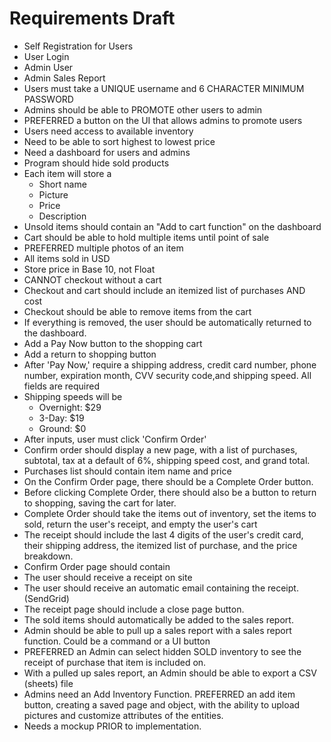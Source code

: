 # Requirements Draft

* Self Registration for Users
* User Login
* Admin User
* Admin Sales Report
* Users must take a UNIQUE username and 6 CHARACTER MINIMUM PASSWORD
* Admins should be able to PROMOTE other users to admin
* PREFERRED a button on the UI that allows admins to promote users
* Users need access to available inventory
* Need to be able to sort highest to lowest price
* Need a dashboard for users and admins
* Program should hide sold products
* Each item will store a 
  * Short name
  * Picture
  * Price
  * Description
* Unsold items should contain an "Add to cart function" on the dashboard
* Cart should be able to hold multiple items until point of sale
* PREFERRED multiple photos of an item
* All items sold in USD
* Store price in Base 10, not Float
* CANNOT checkout without a cart
* Checkout and cart should include an itemized list of purchases AND cost
* Checkout should be able to remove items from the cart
* If everything is removed, the user should be automatically returned to the dashboard.
* Add a Pay Now button to the shopping cart
* Add a return to shopping button
* After 'Pay Now,' require a shipping address, credit card number, phone number, expiration month, CVV security code,and shipping speed. All fields are required
* Shipping speeds will be
  * Overnight: $29
  * 3-Day: $19
  * Ground: $0
* After inputs, user must click 'Confirm Order'
* Confirm order should display a new page, with a list of purchases, subtotal, tax at a default of 6%, shipping speed cost, and grand total.
* Purchases list should contain item name and price
* On the Confirm Order page, there should be a Complete Order button.
* Before clicking Complete Order, there should also be a button to return to shopping, saving the cart for later. 
* Complete Order should take the items out of inventory, set the items to sold, return the user's receipt, and empty the user's cart
* The receipt should include the last 4 digits of the user's credit card, their shipping address, the itemized list of purchase, and the price breakdown. 
* Confirm Order page should contain
* The user should receive a receipt on site
* The user should receive an automatic email containing the receipt. (SendGrid)
* The receipt page should include a close page button.
* The sold items should automatically be added to the sales report.
* Admin should be able to pull up a sales report with a sales report function. Could be a command or a UI button
* PREFERRED an Admin can select hidden SOLD inventory to see the receipt of purchase that item is included on. 
* With a pulled up sales report, an Admin should be able to export a CSV (sheets) file
* Admins need an Add Inventory Function. PREFERRED an add item button, creating a saved page and object, with the ability to upload pictures and customize attributes of the entities. 
* Needs a mockup PRIOR to implementation. 





